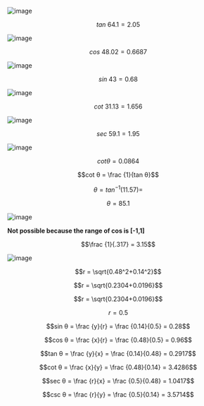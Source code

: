 ![image](https://github.com/user-attachments/assets/620830b1-25cd-4a58-9fb2-5849e457dfca)

$$tan\ 64.1 = 2.05$$

![image](https://github.com/user-attachments/assets/af64634c-4cb4-4136-b565-b01ae29c238c)

$$cos\ 48.02 = 0.6687$$

![image](https://github.com/user-attachments/assets/8afb7cfb-89c0-4a1a-b9d3-e8b8ae2b7f7f)

$$sin\ 43 = 0.68$$

![image](https://github.com/user-attachments/assets/4f8cd099-c7f3-4032-9e1b-790fb0e43207)

$$cot\ 31.13 = 1.656$$

![image](https://github.com/user-attachments/assets/0d81d0d2-e699-455a-b241-543df1ab5ec9)

$$sec\ 59.1 = 1.95$$

![image](https://github.com/user-attachments/assets/01597dac-77d7-40ba-b9fa-4ea072e0de7b)

$$cot θ = 0.0864$$

$$cot θ = \frac {1}{tan θ}$$

$$θ = tan^{-1}(11.57) = $$

$$θ = 85.1$$

![image](https://github.com/user-attachments/assets/fd02b6b8-915c-463d-9840-348e6c53132a)

**Not possible because the range of cos is  [-1,1]**

$$\frac {1}{.317} = 3.15$$

![image](https://github.com/user-attachments/assets/8d479961-39f4-4b91-bde0-77dfcc561b37)

$$r = \sqrt{0.48^2+0.14^2}$$

$$r = \sqrt{0.2304+0.0196}$$

$$r = \sqrt{0.2304+0.0196}$$

$$r = 0.5$$

$$sin θ = \frac {y}{r} = \frac {0.14}{0.5} = 0.28$$

$$cos θ = \frac {x}{r} = \frac {0.48}{0.5} = 0.96$$

$$tan θ = \frac {y}{x} = \frac {0.14}{0.48} = 0.2917$$

$$cot θ = \frac {x}{y} = \frac {0.48}{0.14} = 3.4286$$

$$sec θ = \frac {r}{x} = \frac {0.5}{0.48} = 1.0417$$

$$csc θ = \frac {r}{y} = \frac {0.5}{0.14} = 3.5714$$

